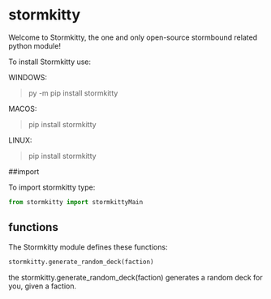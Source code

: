 # stormkitty

Welcome to Stormkitty, the one and only open-source stormbound related python module!

To install Stormkitty use:

WINDOWS:
>py -m pip install stormkitty

MACOS:
>pip install stormkitty

LINUX:
>pip install stormkitty

##import

To import stormkitty type:
```py
from stormkitty import stormkittyMain
```

## functions

The Stormkitty module defines these functions:
```py
stormkitty.generate_random_deck(faction)
```
the stormkitty.generate_random_deck(faction) generates a random deck for you, given a faction.
